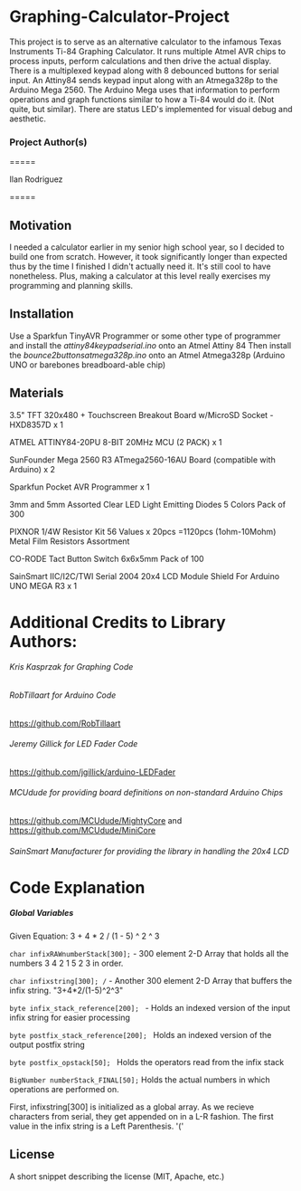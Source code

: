 # Graphing-Calculator-Project
This project is to serve as an alternative calculator to the infamous Texas Instruments Ti-84 Graphing Calculator. It runs multiple Atmel AVR chips to process inputs, perform calculations and then drive the actual display. There is a multiplexed keypad along with 8 debounced buttons for serial input. An Attiny84 sends keypad input along with an Atmega328p to the Arduino Mega 2560. The Arduino Mega uses that information to perform operations and graph functions similar to how a Ti-84 would do it. (Not quite, but similar). There are status LED's implemented for visual debug and aesthetic.

### Project Author(s)
=====

Ilan Rodriguez

=====
## Motivation
I needed a calculator earlier in my senior high school year, so I decided to build one from scratch. However, it took significantly longer than expected thus by the time I finished I didn't actually need it. It's still cool to have nonetheless. Plus, making a calculator at this level really exercises my programming and planning skills.

## Installation

Use a Sparkfun TinyAVR Programmer or some other type of programmer and install the *attiny84keypadserial.ino* onto an Atmel Attiny 84 
Then install the *bounce2buttonsatmega328p.ino* onto an Atmel Atmega328p (Arduino UNO or barebones breadboard-able chip)

## Materials
3.5" TFT 320x480 + Touchscreen Breakout Board w/MicroSD Socket - HXD8357D x 1

ATMEL ATTINY84-20PU 8-BIT 20MHz MCU (2 PACK) x 1

SunFounder Mega 2560 R3 ATmega2560-16AU Board (compatible with Arduino) x 2

Sparkfun Pocket AVR Programmer x 1

3mm and 5mm Assorted Clear LED Light Emitting Diodes 5 Colors Pack of 300

PIXNOR 1/4W Resistor Kit 56 Values x 20pcs =1120pcs (1ohm-10Mohm) Metal Film Resistors Assortment

CO-RODE Tact Button Switch 6x6x5mm Pack of 100

SainSmart IIC/I2C/TWI Serial 2004 20x4 LCD Module Shield For Arduino UNO MEGA R3 x 1


# Additional Credits to Library Authors:

###### Kris Kasprzak for Graphing Code

###### RobTillaart for Arduino Code

  https://github.com/RobTillaart
  
###### Jeremy Gillick for LED Fader Code

  https://github.com/jgillick/arduino-LEDFader
 
###### MCUdude for providing board definitions on non-standard Arduino Chips

  https://github.com/MCUdude/MightyCore and https://github.com/MCUdude/MiniCore
  
###### SainSmart Manufacturer for providing the library in handling the 20x4 LCD

# Code Explanation

##### Global Variables
Given Equation:  3 + 4 * 2 / (1 - 5) ^ 2 ^ 3

`char infixRAWnumberStack[300];` - 300 element 2-D Array that holds all the numbers 3 4 2 1 5 2 3 in order.

`char infixstring[300]; /` - Another 300 element 2-D Array that buffers the infix string. "3+4*2/(1-5)^2^3"

`byte infix_stack_reference[200]; ` - Holds an indexed version of the input infix string for easier processing

`byte postfix_stack_reference[200]; ` Holds an indexed version of the output postfix string

`byte postfix_opstack[50]; ` Holds the operators read from the infix stack

`BigNumber numberStack_FINAL[50];` Holds the actual numbers in which operations are performed on.


First, infixstring[300] is initialized as a global array. As we recieve characters from serial, they get appended on in a L-R fashion.
The first value in the infix string is a Left Parenthesis. '('


## License

A short snippet describing the license (MIT, Apache, etc.)
